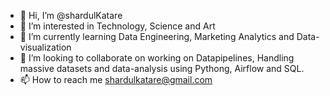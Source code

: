 - 👋 Hi, I’m @shardulKatare
- 👀 I’m interested in Technology, Science and Art
- 🌱 I’m currently learning Data Engineering, Marketing Analytics and Data-visualization
- 💞️ I’m looking to collaborate on working on Datapipelines, Handling massive datasets and data-analysis using Pythong, Airflow and SQL. 
- 📫 How to reach me shardulkatare@gmail.com

<!---
shardulKatare/shardulKatare is a ✨ special ✨ repository because its `README.md` (this file) appears on your GitHub profile.
You can click the Preview link to take a look at your changes.
--->
